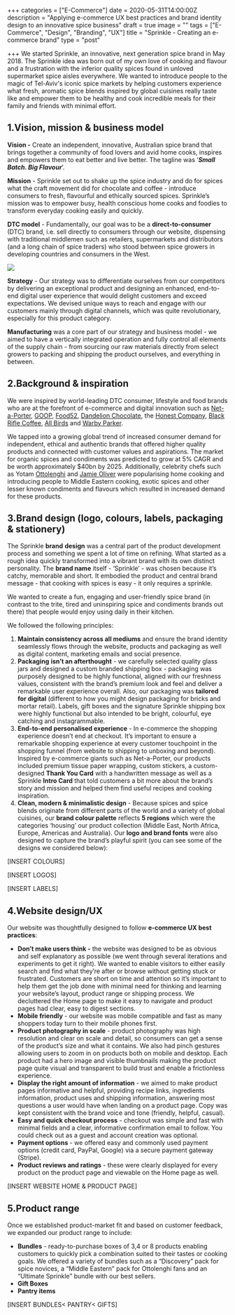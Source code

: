 +++
categories = ["E-Commerce"]
date = 2020-05-31T14:00:00Z
description = "Applying e-commerce UX best practices and brand identity design to an innovative spice business"
draft = true
image = ""
tags = ["E-Commerce", "Design", "Branding", "UX"]
title = "Sprinkle - Creating an e-commerce brand"
type = "post"

+++
We started Sprinkle, an innovative, next generation spice brand in May 2018. The Sprinkle idea was born out of my own love of cooking and flavour and a frustration with the inferior quality spices found in unloved supermarket spice aisles everywhere. We wanted to introduce people to the magic of Tel-Aviv's iconic spice markets by helping customers experience what fresh, aromatic spice blends inspired by global cuisines really taste like and empower them to be healthy and cook incredible meals for their family and friends with minimal effort.

## **1.Vision, mission & business model**

**Vision -** Create an independent, innovative, Australian spice brand that brings together a community of food lovers and avid home cooks, inspires and empowers them to eat better and live better. The tagline was ‘**_Small Batch. Big Flavour_**’.

**Mission** - Sprinkle set out to shake up the spice industry and do for spices what the craft movement did for chocolate and coffee - introduce consumers to fresh, flavourful and ethically sourced spices. Sprinkle’s mission was to empower busy, health conscious home cooks and foodies to transform everyday cooking easily and quickly.

**DTC model** - Fundamentally, our goal was to be a **direct-to-consumer** (DTC) brand, i.e. sell directly to consumers through our website, dispensing with traditional middlemen such as retailers, supermarkets and distributors (and a long chain of spice traders) who stood between spice growers in developing countries and consumers in the West.

![](/images/untitled-design.png)

**Strategy** - Our strategy was to differentiate ourselves from our competitors by delivering an exceptional product and designing an enhanced, end-to-end digital user experience that would delight customers and exceed expectations. We devised unique ways to reach and engage with our customers mainly through digital channels, which was quite revolutionary, especially for this product category.

**Manufacturing** was a core part of our strategy and business model - we aimed to have a vertically integrated operation and fully control all elements of the supply chain - from sourcing our raw materials directly from select growers to packing and shipping the product ourselves, and everything in between.

## **2.Background & inspiration**

We were inspired by world-leading DTC consumer, lifestyle and food brands who are at the forefront of e-commerce and digital innovation such as [Net-a-Porter](https://www.net-a-porter.com/), [GOOP](https://goop.com/), [Food52](https://food52.com/), [Dandelion Chocolate](https://store.dandelionchocolate.com/pages/home), the [Honest Company](https://www.honest.com/), [Black Rifle Coffee](https://www.blackriflecoffee.com/), [All Birds](https://www.allbirds.com/) and [Warby Parker](https://www.warbyparker.com/).

We tapped into a growing global trend of increased consumer demand for independent, ethical and authentic brands that offered higher quality products and connected with customer values and aspirations. The market for organic spices and condiments was predicted to grow at 5% CAGR and be worth approximately $40bn by 2025. Additionally, celebrity chefs such as Yotam [Ottolenghi](https://ottolenghi.co.uk/) and [Jamie Oliver](https://www.jamieoliver.com/) were popularising home cooking and introducing people to Middle Eastern cooking, exotic spices and other lesser known condiments and flavours which resulted in increased demand for these products.

## **3.Brand design (logo, colours, labels, packaging & stationery)**

The Sprinkle **brand** **design** was a central part of the product development process and something we spent a lot of time on refining. What started as a rough idea quickly transformed into a vibrant brand with its own distinct personality. The **brand name** itself - ‘Sprinkle’ - was chosen because it’s catchy, memorable and short. It embodied the product and central brand message - that cooking with spices is easy - it only requires a sprinkle.

We wanted to create a fun, engaging and user-friendly spice brand (in contrast to the trite, tired and uninspiring spice and condiments brands out there) that people would enjoy using daily in their kitchen.

We followed the following principles:

1. **Maintain consistency across all mediums** and ensure the brand identity seamlessly flows through the website, products and packaging as well as digital content, marketing emails and social presence.
2. **Packaging** **isn’t an afterthought** - we carefully selected quality glass jars and designed a custom branded shipping box - packaging was purposely designed to be highly functional, aligned with our freshness values, consistent with the brand’s premium look and feel and deliver a remarkable user experience overall. Also, our packaging was **tailored for digital** (different to how you might design packaging for bricks and mortar retail). Labels, gift boxes and the signature Sprinkle shipping box were highly functional but also intended to be bright, colourful, eye catching and instagrammable.
3. **End-to-end personalised experience** - In e-commerce the shopping experience doesn’t end at checkout. It’s important to ensure a remarkable shopping experience at every customer touchpoint in the shopping funnel (from website to shipping to unboxing and beyond). Inspired by e-commerce giants such as Net-a-Porter, our products included premium tissue paper wrapping, custom stickers, a custom-designed **Thank You Card** with a handwritten message as well as a Sprinkle **Intro Card** that told customers a bit more about the brand’s story and mission and helped them find useful recipes and cooking inspiration.
4. **Clean, modern & minimalistic design** - Because spices and spice blends originate from different parts of the world and a variety of global cuisines, our **brand colour palette** reflects **5 regions** which were the categories ‘housing’ our product collection (Middle East, North Africa, Europe, Americas and Australia). Our **logo and brand fonts** were also designed to capture the brand’s playful spirit (you can see some of the designs we considered below):

\[INSERT COLOURS\]

\[INSERT LOGOS\]

\[INSERT LABELS\]

## **4.Website design/UX**

Our website was thoughtfully designed to follow **e-commerce UX best practices**:

* **Don’t make users think -** the website was designed to be as obvious and self explanatory as possible (we went through several iterations and experiments to get it right). We wanted to enable visitors to either easily search and find what they’re after or browse without getting stuck or frustrated. Customers are short on time and attention so it’s important to help them get the job done with minimal need for thinking and learning your website’s layout, product range or shipping process. We decluttered the Home page to make it easy to navigate and product pages had clear, easy to digest sections.
* **Mobile friendly** - our website was mobile compatible and fast as many shoppers today turn to their mobile phones first.
* **Product photography in scale** - product photography was high resolution and clear on scale and detail, so consumers can get a sense of the product’s size and what it contains. We also had pinch gestures allowing users to zoom in on products both on mobile and desktop. Each product had a hero image and visible thumbnails making the product page quite visual and transparent to build trust and enable a frictionless experience.
* **Display the right amount of information** - we aimed to make product pages informative and helpful, providing recipe links, ingredients information, product uses and shipping information, answering most questions a user would have when landing on a product page. Copy was kept consistent with the brand voice and tone (friendly, helpful, casual).
* **Easy and quick checkout process** - checkout was simple and fast with minimal fields and a clear, informative confirmation email to follow. You could check out as a guest and account creation was optional.
* **Payment options** - we offered easy and commonly used payment options (credit card, PayPal, Google) via a secure payment gateway (Stripe).
* **Product reviews and ratings** - these were clearly displayed for every product on the product page and viewable on the Home page as well.

\[INSERT WEBSITE HOME & PRODUCT PAGE\]

## **5.Product range**

Once we established product-market fit and based on customer feedback, we expanded our product range to include:

* **Bundles** - ready-to-purchase boxes of 3,4 or 8 products enabling customers to quickly pick a combination suited to their tastes or cooking goals. We offered a variety of bundles such as a “Discovery” pack for spice novices, a “Middle Eastern” pack for Ottolenghi fans and an “Ultimate Sprinkle” bundle with our best sellers.
* **Gift Boxes**
* **Pantry items**

\[INSERT BUNDLES< PANTRY< GIFTS\]